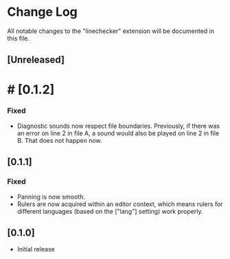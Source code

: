 # Change Log

All notable changes to the "linechecker" extension will be documented in this file.

## [Unreleased]

# # [0.1.2]
### Fixed
- Diagnostic sounds now respect file boundaries. Previously, if there was an error on line 2 in file A, a sound would also be played on line 2 in file B. That does not happen now.

## [0.1.1]
### Fixed
- Panning is now smooth.
- Rulers are now acquired within an editor context, which means rulers for different languages (based on the ["lang"] setting) work properly.

## [0.1.0]
- Initial release

